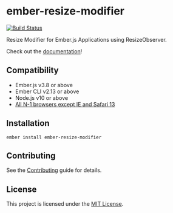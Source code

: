 ember-resize-modifier
==============================================================================
[![Build Status](https://travis-ci.com/elwayman02/ember-resize-modifier.svg?branch=master)](https://travis-ci.com/elwayman02/ember-resize-modifier)

Resize Modifier for Ember.js Applications using ResizeObserver.

Check out the [documentation](https://ember-resize-modifier.jhawk.co/)!

Compatibility
------------------------------------------------------------------------------

* Ember.js v3.8 or above
* Ember CLI v2.13 or above
* Node.js v10 or above
* [All N-1 browsers except IE and Safari 13](https://caniuse.com/#search=resizeobserver)


Installation
------------------------------------------------------------------------------

```
ember install ember-resize-modifier
```

Contributing
------------------------------------------------------------------------------

See the [Contributing](CONTRIBUTING.md) guide for details.


License
------------------------------------------------------------------------------

This project is licensed under the [MIT License](LICENSE.md).
